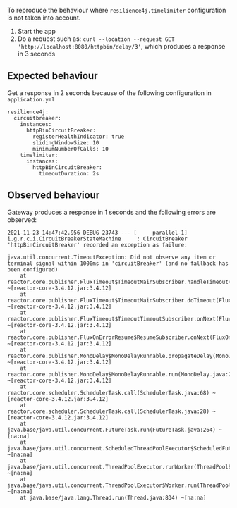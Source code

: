To reproduce the behaviour where `resilience4j.timelimiter` configuration is not taken into account.

1. Start the app
2. Do a request such as: `curl --location --request GET 'http://localhost:8080/httpbin/delay/3'`, which produces a response in 3 seconds

## Expected behaviour
Get a response in 2 seconds because of the following configuration in `application.yml`

```
resilience4j:
  circuitbreaker:
    instances:
      httpBinCircuitBreaker:
        registerHealthIndicator: true
        slidingWindowSize: 10
        minimumNumberOfCalls: 10
    timelimiter:
      instances:
        httpBinCircuitBreaker:
          timeoutDuration: 2s
```

## Observed behaviour

Gateway produces a response in 1 seconds and the following errors are observed:
```
2021-11-23 14:47:42.956 DEBUG 23743 --- [     parallel-1] i.g.r.c.i.CircuitBreakerStateMachine     : CircuitBreaker 'httpBinCircuitBreaker' recorded an exception as failure:

java.util.concurrent.TimeoutException: Did not observe any item or terminal signal within 1000ms in 'circuitBreaker' (and no fallback has been configured)
	at reactor.core.publisher.FluxTimeout$TimeoutMainSubscriber.handleTimeout(FluxTimeout.java:295) ~[reactor-core-3.4.12.jar:3.4.12]
	at reactor.core.publisher.FluxTimeout$TimeoutMainSubscriber.doTimeout(FluxTimeout.java:280) ~[reactor-core-3.4.12.jar:3.4.12]
	at reactor.core.publisher.FluxTimeout$TimeoutTimeoutSubscriber.onNext(FluxTimeout.java:419) ~[reactor-core-3.4.12.jar:3.4.12]
	at reactor.core.publisher.FluxOnErrorResume$ResumeSubscriber.onNext(FluxOnErrorResume.java:79) ~[reactor-core-3.4.12.jar:3.4.12]
	at reactor.core.publisher.MonoDelay$MonoDelayRunnable.propagateDelay(MonoDelay.java:271) ~[reactor-core-3.4.12.jar:3.4.12]
	at reactor.core.publisher.MonoDelay$MonoDelayRunnable.run(MonoDelay.java:286) ~[reactor-core-3.4.12.jar:3.4.12]
	at reactor.core.scheduler.SchedulerTask.call(SchedulerTask.java:68) ~[reactor-core-3.4.12.jar:3.4.12]
	at reactor.core.scheduler.SchedulerTask.call(SchedulerTask.java:28) ~[reactor-core-3.4.12.jar:3.4.12]
	at java.base/java.util.concurrent.FutureTask.run(FutureTask.java:264) ~[na:na]
	at java.base/java.util.concurrent.ScheduledThreadPoolExecutor$ScheduledFutureTask.run(ScheduledThreadPoolExecutor.java:304) ~[na:na]
	at java.base/java.util.concurrent.ThreadPoolExecutor.runWorker(ThreadPoolExecutor.java:1128) ~[na:na]
	at java.base/java.util.concurrent.ThreadPoolExecutor$Worker.run(ThreadPoolExecutor.java:628) ~[na:na]
	at java.base/java.lang.Thread.run(Thread.java:834) ~[na:na]

```

